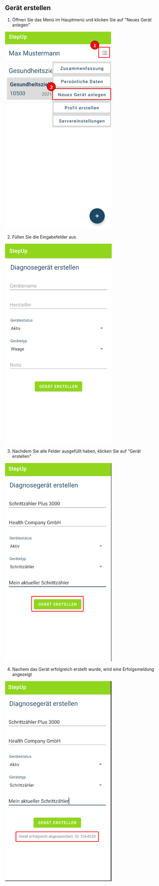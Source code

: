 ## Gerät erstellen

1. Öffnen Sie das Menü im Hauptmenü und klicken Sie auf "Neues Gerät anlegen"

![](pic1.png)

2. Füllen Sie die Eingabefelder aus

![](pic2.png)

3. Nachdem Sie alle Felder ausgefüllt haben, klicken Sie auf "Gerät erstellen"

![](pic3.png)

4. Nachem das Gerät erfolgreich erstellt wurde, wird eine Erfolgsmeldung angezeigt

![](pic4.png)
